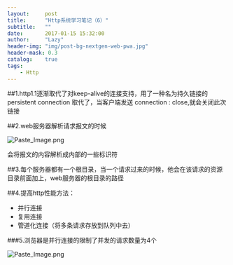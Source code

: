 ```yaml
---
layout:     post
title:      "Http系统学习笔记（6）"
subtitle:   ""
date:       2017-01-15 15:32:00
author:     "Lazy"
header-img: "img/post-bg-nextgen-web-pwa.jpg"
header-mask: 0.3
catalog:    true
tags:
    - Http
---
```






##1.http1.1逐渐取代了对keep-alive的连接支持，用了一种名为持久链接的 persistent connection 取代了，当客户端发送 connection : close,就会关闭此次链接


##2.web服务器解析请求报文的时候


![Paste_Image.png](http://upload-images.jianshu.io/upload_images/1205414-0924bbe293944a98.png?imageMogr2/auto-orient/strip%7CimageView2/2/w/1240)


会将报文的内容解析成内部的一些标识符



##3.每个服务器都有一个根目录，当一个请求过来的时候，他会在该请求的资源目录前面加上，web服务器的根目录的路径


##4.提高http性能方法：
- 并行连接
- 复用连接
- 管道化连接（将多条请求存放到队列中去）

###5.浏览器是并行连接的限制了并发的请求数量为4个


![Paste_Image.png](http://upload-images.jianshu.io/upload_images/1205414-1179f0d32ece266a.png?imageMogr2/auto-orient/strip%7CimageView2/2/w/1240)
